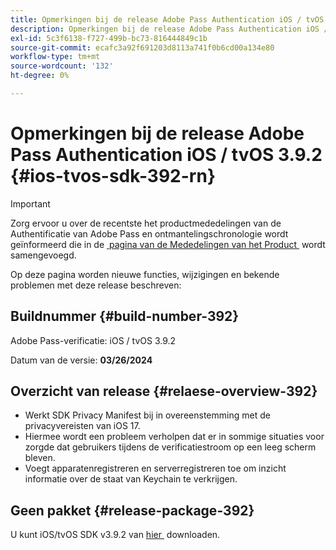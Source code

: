 ```yaml
---
title: Opmerkingen bij de release Adobe Pass Authentication iOS / tvOS 3.9.2
description: Opmerkingen bij de release Adobe Pass Authentication iOS / tvOS 3.9.2
exl-id: 5c3f6138-f727-499b-bc73-816444849c1b
source-git-commit: ecafc3a92f691203d8113a741f0b6cd00a134e80
workflow-type: tm+mt
source-wordcount: '132'
ht-degree: 0%

---
```


# Opmerkingen bij de release Adobe Pass Authentication iOS / tvOS 3.9.2 {#ios-tvos-sdk-392-rn}

>[!IMPORTANT]
>
> Zorg ervoor u over de recentste het productmededelingen van de Authentificatie van Adobe Pass en ontmantelingschronologie wordt geïnformeerd die in de [&#x200B; pagina van de Mededelingen van het Product &#x200B;](/help/authentication/product-announcements.md) wordt samengevoegd.

Op deze pagina worden nieuwe functies, wijzigingen en bekende problemen met deze release beschreven:

## Buildnummer {#build-number-392}

Adobe Pass-verificatie: iOS / tvOS 3.9.2

Datum van de versie: **03/26/2024**

## Overzicht van release {#relaese-overview-392}

* Werkt SDK Privacy Manifest bij in overeenstemming met de privacyvereisten van iOS 17.
* Hiermee wordt een probleem verholpen dat er in sommige situaties voor zorgde dat gebruikers tijdens de verificatiestroom op een leeg scherm bleven.
* Voegt apparatenregistreren en serverregistreren toe om inzicht informatie over de staat van Keychain te verkrijgen.

## Geen pakket {#release-package-392}

U kunt iOS/tvOS SDK v3.9.2 van [&#x200B; hier &#x200B;](https://tve.zendesk.com/hc/en-us/articles/204963209-iOS-tvOS-Native-AccessEnabler-Library) downloaden.
